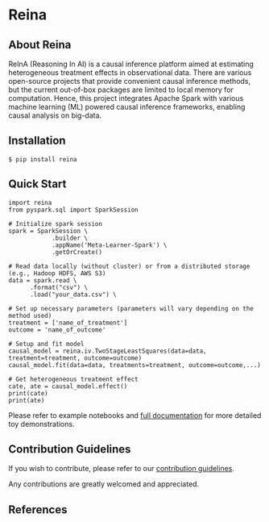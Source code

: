 # Reina

## About Reina
ReInA (Reasoning In AI) is a causal inference platform aimed at estimating heterogeneous treatment effects in observational data. There are various open-source projects that provide convenient causal inference methods, but the current out-of-box packages are limited to local memory for computation. Hence, this project integrates Apache Spark with various machine learning (ML) powered causal inference frameworks, enabling causal analysis on big-data.

## Installation
    $ pip install reina
    
## Quick Start
    import reina
    from pyspark.sql import SparkSession

    # Initialize spark session
    spark = SparkSession \
                .builder \
                .appName('Meta-Learner-Spark') \
                .getOrCreate()
    
    # Read data locally (without cluster) or from a distributed storage (e.g., Hadoop HDFS, AWS S3) 
    data = spark.read \
          .format("csv") \
          .load("your_data.csv") \
    
    # Set up necessary parameters (parameters will vary depending on the method used)
    treatment = ['name_of_treatment']
    outcome = 'name_of_outcome'
    
    # Setup and fit model
    causal_model = reina.iv.TwoStageLeastSquares(data=data, treatment=treatment, outcome=outcome)
    causal_model.fit(data=data, treatments=treatment, outcome=outcome,...)
    
    # Get heterogeneous treatment effect
    cate, ate = causal_model.effect()
    print(cate)
    print(ate)
    
Please refer to example notebooks and [full documentation](https://qyu-ai.github.io/Reina/) for more detailed toy demonstrations.

## Contribution Guidelines
If you wish to contribute, please refer to our [contribution guidelines](./CONTRIBUTING.md).

Any contributions are greatly welcomed and appreciated.

## References
